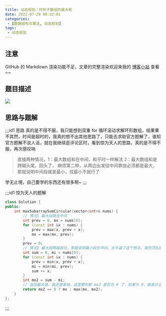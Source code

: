 ```yaml
---
title: 动态规划：环形子数组的最大和
date: 2022-07-29 00:32:01
categories:
 - [数据结构与算法, 动态规划]
tags: 
 - 动态规划
---
```


## 注意
GitHub 的 Markdown 渲染功能不足，文章的完整渲染欢迎来我的 [博客小站](https://blog.aayu.today/) 查看~~

## 题目描述
![](http://image.aayu.today/2022/07/29/62151223a64ec.png)

## 思路与题解
;;;id1 思路
真的是不得不服，我只能想到双重 for 循环滚动求解环形数组，结果果不其然，时间是超时的，我真的想不出其他思路了，只能去求助官方题解了，谁知官方题解不说人话，就在我继续逛评论区时，看到惊为天人的思路，真的是不得不服，再次感叹呐

> 直接两种情况，1：最大数组和在中间，和平时一样解法 2：最大数组和是跨越头尾，回头了， 麻烦第二种，从两边出发往中间靠拢必须都是最大，那就说明中间段就是最小，找最小不就行了

学无止境，自己要学的东西还有很多啊~
;;;

;;;id1 惊为天人的题解
```cpp
class Solution {
public:
    int maxSubarraySumCircular(vector<int>& nums) {
        // 情况1 最大段就在中间
        int prev = 0, mx = nums[0];
        for (const int &x : nums) {
            prev = max(x, prev + x);
            mx = max(mx, prev);
        }
        prev = 0;
        // 情况2 最大段跨越首位，那就说明最小段在中间，太牛逼了这个想法，真的顶礼膜拜
        int sum = 0, mi = nums[0];
        for (const int &x : nums) {
            prev = min(x, prev + x);
            mi = min(mi, prev);
            sum += x;
        }
        int mx2 = sum - mi;
        // 返回最大值，我还是笨呐，这里要判断 mx2 是否为 0 了，如果为 0，就表示全是负数，那就返回 mx
        return mx2 == 0 ? mx : max(mx, mx2);
    }
};
```
;;;
